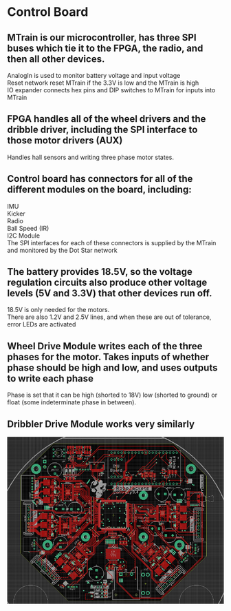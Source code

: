 # Control Board

## MTrain is our microcontroller, has three SPI buses which tie it to the FPGA, the radio, and then all other devices. 
AnalogIn is used to monitor battery voltage and input voltage  
Reset network reset MTrain if the 3.3V is low and the MTrain is high  
IO expander connects hex pins and DIP switches to MTrain for inputs into MTrain

## FPGA handles all of the wheel drivers and the dribble driver, including the SPI interface to those motor drivers (AUX)
Handles hall sensors and writing three phase motor states.

## Control board has connectors for all of the different modules on the board, including:
IMU  
Kicker  
Radio  
Ball Speed (IR)  
I2C Module  
The SPI interfaces for each of these connectors is supplied by the MTrain and monitored by the Dot Star network

## The battery provides 18.5V, so the voltage regulation circuits also produce other voltage levels (5V and 3.3V) that other devices run off.
18.5V is only needed for the motors.  
There are also 1.2V and 2.5V lines, and when these are out of tolerance, error LEDs are activated

## Wheel Drive Module writes each of the three phases for the motor. Takes inputs of whether phase should be high and low, and uses outputs to write each phase
Phase is set that it can be high (shorted to 18V) low (shorted to ground) or float (some indeterminate phase in between).
## Dribbler Drive Module works very similarly
![Control Board](./control.png)

